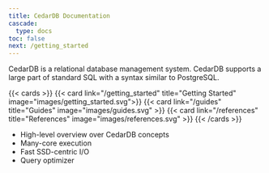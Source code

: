```yaml
---
title: CedarDB Documentation
cascade:
  type: docs
toc: false
next: /getting_started
---
```



CedarDB is a relational database management system.
CedarDB supports a large part of standard SQL with a syntax similar to PostgreSQL.

{{< cards >}}
  {{< card link="/getting_started" title="Getting Started" image="images/getting_started.svg">}}
  {{< card link="/guides" title="Guides" image="images/guides.svg" >}}
  {{< card link="/references" title="References" image="images/references.svg" >}}
{{< /cards >}}

* High-level overview over CedarDB concepts
* Many-core execution
* Fast SSD-centric I/O
* Query optimizer
